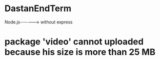 # DastanEndTerm

Node.js------->  without express

# package 'video' cannot uploaded because his size is more than 25 MB
